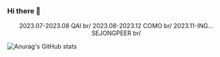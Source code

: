 ### Hi there 👋

<div align="center">
2023.07-2023.08 QAI br/
2023.08-2023.12 COMO br/
2023.11-ING...  SEJONGPEER br/
</div>


 ![Anurag's GitHub stats](https://github-readme-stats.vercel.app/api?username=kimjuyoung99&show_icons=true&theme=radical)
<!--
**kimjuyoung99/kimjuyoung99** is a ✨ _special_ ✨ repository because its `README.md` (this file) appears on your GitHub profile.

Here are some ideas to get you started:
<div>
2023.07-2023.08 QAI
2023.08-2023.12 COMO
2023.11-ING...  SEJONGPEER
</div>

- 🔭 I’m currently working on ...
- 🌱 I’m currently learning ...
- 👯 I’m looking to collaborate on ...
- 🤔 I’m looking for help with ...
- 💬 Ask me about ...
- 📫 How to reach me: ...
- 😄 Pronouns: ...
- ⚡ Fun fact: ...
-->
